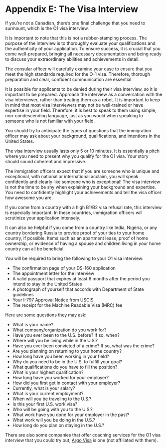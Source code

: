 # Appendix E: The Visa Interview

If you’re not a Canadian, there’s one final challenge that you need to surmount, which is the O1 visa interview.

It is important to note that this is not a rubber-stamping process. The purpose of the interview is to thoroughly evaluate your qualifications and the authenticity of your application. To ensure success, it is crucial that you come well-prepared, bringing all necessary documentation and being ready to discuss your extraordinary abilities and achievements in detail.

The consular officer will carefully examine your case to ensure that you meet the high standards required for the O-1 visa. Therefore, thorough preparation and clear, confident communication are essential.

It is possible for applicants to be denied during their visa interview, so it is important to be prepared. Approach the interview as a conversation with the visa interviewer, rather than treating them as a robot. It is important to keep in mind that most visa interviewers may not be well-trained or have expertise in your field. Therefore, it is best to speak to them using simple, non-condescending language, just as you would when speaking to someone who is not familiar with your field.

You should try to anticipate the types of questions that the immigration officer may ask about your background, qualifications, and intentions in the United States.

The visa interview usually lasts only 5 or 10 minutes. It is essentially a pitch where you need to present why you qualify for the O1 visa. Your story should sound coherent and impressive.

The immigration officers expect that if you are someone who is unique and exceptional, with national or international acclaim, you will speak confidently and clearly like someone who is exceptional! The visa interview is not the time to be shy when explaining your background and expertise. You need to confidently highlight your achievements and tell the visa officer how awesome you are.

If you come from a country with a high B1/B2 visa refusal rate, this interview is especially important. In these countries, immigration officers will scrutinize your application intensely.

It can also be helpful if you come from a country like India, Nigeria, or any country bordering Russia to provide proof of your ties to your home country, if possible. Items such as an apartment lease, proof of home ownership, or evidence of having a spouse and children living in your home country can all be beneficial.

You will be required to bring the following to your O1 visa interview:

* The confirmation page of your DS-160 application
* The appointment letter for the interview
* A valid passport that expires at least 6 months after the period you intend to stay in the United States
* A photograph of yourself that accords with Department of State guidelines
* Your I-797 Approval Notice from USCIS
* The receipt for the Machine Readable Visa (MRC) fee

Here are some questions they may ask:

* What is your name?
* What company/organization do you work for?
* Have you ever been to the U.S. before? If so, when?
* Where will you be living while in the U.S.?
* Have you ever been convicted of a crime? If so, what was the crime?
* Are you planning on returning to your home country?
* How long have you been working in your field?
* Why do you need to be in the U.S. to fulfill your goal?
* What qualifications do you have to fill the position?
* What is your highest qualification?
* How long have you worked for your employer?
* How did you first get in contact with your employer?
* Currently, what is your salary?
* What is your current employment?
* When will you be traveling to the U.S.?
* Is this your first U.S. work visa?
* Who will be going with you to the U.S.?
* What work have you done for your employer in the past?
* What work will you be doing in the U.S.?
* How long do you plan on staying in the U.S.?

There are also some companies that offer coaching services for the O1 visa interview that you could try out, [Argo Visa](../\[https:/www.argovisa.com/]/) is one (not affiliated with them).
